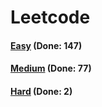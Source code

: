 # Leetcode

<h4><a href="https://github.com/lon-yang/leetcode/blob/master/docs/Easy.md">Easy</a>  (Done: 147)</h4>
<h4><a href="https://github.com/lon-yang/leetcode/blob/master/docs/Medium.md">Medium</a>  (Done: 77)</h4>
<h4><a href="https://github.com/lon-yang/leetcode/blob/master/docs/Hard.md">Hard</a>  (Done: 2)</h4>